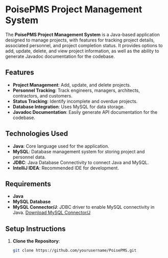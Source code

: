 # PoisePMS Project Management System

The **PoisePMS Project Management System** is a Java-based application designed to manage projects, with features for tracking project details, associated personnel, and project completion status. It provides options to add, update, delete, and view project information, as well as the ability to generate Javadoc documentation for the codebase.

## Features

- **Project Management**: Add, update, and delete projects.
- **Personnel Tracking**: Track engineers, managers, architects, contractors, and customers.
- **Status Tracking**: Identify incomplete and overdue projects.
- **Database Integration**: Uses MySQL for data storage.
- **Javadoc Documentation**: Easily generate API documentation for the codebase.

## Technologies Used

- **Java**: Core language used for the application.
- **MySQL**: Database management system for storing project and personnel data.
- **JDBC**: Java Database Connectivity to connect Java and MySQL.
- **IntelliJ IDEA**: Recommended IDE for development.

## Requirements

- **Java** 
- **MySQL Database** 
- **MySQL Connector/J**: JDBC driver to enable MySQL connectivity in Java. [Download MySQL Connector/J](https://dev.mysql.com/downloads/connector/j/)

## Setup Instructions

1. **Clone the Repository**:
   ```sh
   git clone https://github.com/yourusername/PoisePMS.git
